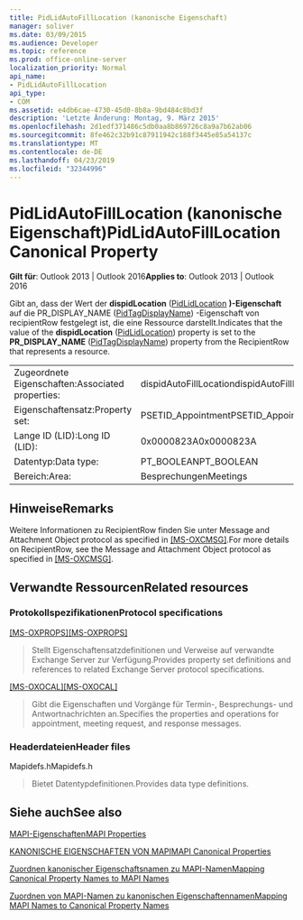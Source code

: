 ```yaml
---
title: PidLidAutoFillLocation (kanonische Eigenschaft)
manager: soliver
ms.date: 03/09/2015
ms.audience: Developer
ms.topic: reference
ms.prod: office-online-server
localization_priority: Normal
api_name:
- PidLidAutoFillLocation
api_type:
- COM
ms.assetid: e4db6cae-4730-45d0-8b8a-9bd484c8bd3f
description: 'Letzte Änderung: Montag, 9. März 2015'
ms.openlocfilehash: 2d1edf371486c5db0aa8b869726c8a9a7b62ab06
ms.sourcegitcommit: 8fe462c32b91c87911942c188f3445e85a54137c
ms.translationtype: MT
ms.contentlocale: de-DE
ms.lasthandoff: 04/23/2019
ms.locfileid: "32344996"
---
```

# <a name="pidlidautofilllocation-canonical-property"></a><span data-ttu-id="aca21-103">PidLidAutoFillLocation (kanonische Eigenschaft)</span><span class="sxs-lookup"><span data-stu-id="aca21-103">PidLidAutoFillLocation Canonical Property</span></span>

  
  
<span data-ttu-id="aca21-104">**Gilt für**: Outlook 2013 | Outlook 2016</span><span class="sxs-lookup"><span data-stu-id="aca21-104">**Applies to**: Outlook 2013 | Outlook 2016</span></span> 
  
<span data-ttu-id="aca21-105">Gibt an, dass der Wert der **dispidLocation** ([PidLidLocation](pidlidlocation-canonical-property.md) **)-Eigenschaft** auf die PR_DISPLAY_NAME ([PidTagDisplayName](pidtagdisplayname-canonical-property.md)) -Eigenschaft von recipientRow festgelegt ist, die eine Ressource darstellt.</span><span class="sxs-lookup"><span data-stu-id="aca21-105">Indicates that the value of the **dispidLocation** ([PidLidLocation](pidlidlocation-canonical-property.md)) property is set to the **PR_DISPLAY_NAME** ([PidTagDisplayName](pidtagdisplayname-canonical-property.md)) property from the RecipientRow that represents a resource.</span></span>
  
|||
|:-----|:-----|
|<span data-ttu-id="aca21-106">Zugeordnete Eigenschaften:</span><span class="sxs-lookup"><span data-stu-id="aca21-106">Associated properties:</span></span>  <br/> |<span data-ttu-id="aca21-107">dispidAutoFillLocation</span><span class="sxs-lookup"><span data-stu-id="aca21-107">dispidAutoFillLocation</span></span>  <br/> |
|<span data-ttu-id="aca21-108">Eigenschaftensatz:</span><span class="sxs-lookup"><span data-stu-id="aca21-108">Property set:</span></span>  <br/> |<span data-ttu-id="aca21-109">PSETID_Appointment</span><span class="sxs-lookup"><span data-stu-id="aca21-109">PSETID_Appointment</span></span>  <br/> |
|<span data-ttu-id="aca21-110">Lange ID (LID):</span><span class="sxs-lookup"><span data-stu-id="aca21-110">Long ID (LID):</span></span>  <br/> |<span data-ttu-id="aca21-111">0x0000823A</span><span class="sxs-lookup"><span data-stu-id="aca21-111">0x0000823A</span></span>  <br/> |
|<span data-ttu-id="aca21-112">Datentyp:</span><span class="sxs-lookup"><span data-stu-id="aca21-112">Data type:</span></span>  <br/> |<span data-ttu-id="aca21-113">PT_BOOLEAN</span><span class="sxs-lookup"><span data-stu-id="aca21-113">PT_BOOLEAN</span></span>  <br/> |
|<span data-ttu-id="aca21-114">Bereich:</span><span class="sxs-lookup"><span data-stu-id="aca21-114">Area:</span></span>  <br/> |<span data-ttu-id="aca21-115">Besprechungen</span><span class="sxs-lookup"><span data-stu-id="aca21-115">Meetings</span></span>  <br/> |
   
## <a name="remarks"></a><span data-ttu-id="aca21-116">Hinweise</span><span class="sxs-lookup"><span data-stu-id="aca21-116">Remarks</span></span>

<span data-ttu-id="aca21-117">Weitere Informationen zu RecipientRow finden Sie unter Message and Attachment Object protocol as specified in [[MS-OXCMSG]](https://msdn.microsoft.com/library/7fd7ec40-deec-4c06-9493-1bc06b349682%28Office.15%29.aspx).</span><span class="sxs-lookup"><span data-stu-id="aca21-117">For more details on RecipientRow, see the Message and Attachment Object protocol as specified in [[MS-OXCMSG]](https://msdn.microsoft.com/library/7fd7ec40-deec-4c06-9493-1bc06b349682%28Office.15%29.aspx).</span></span>
  
## <a name="related-resources"></a><span data-ttu-id="aca21-118">Verwandte Ressourcen</span><span class="sxs-lookup"><span data-stu-id="aca21-118">Related resources</span></span>

### <a name="protocol-specifications"></a><span data-ttu-id="aca21-119">Protokollspezifikationen</span><span class="sxs-lookup"><span data-stu-id="aca21-119">Protocol specifications</span></span>

<span data-ttu-id="aca21-120">[[MS-OXPROPS]](https://msdn.microsoft.com/library/f6ab1613-aefe-447d-a49c-18217230b148%28Office.15%29.aspx)</span><span class="sxs-lookup"><span data-stu-id="aca21-120">[[MS-OXPROPS]](https://msdn.microsoft.com/library/f6ab1613-aefe-447d-a49c-18217230b148%28Office.15%29.aspx)</span></span>
  
> <span data-ttu-id="aca21-121">Stellt Eigenschaftensatzdefinitionen und Verweise auf verwandte Exchange Server zur Verfügung.</span><span class="sxs-lookup"><span data-stu-id="aca21-121">Provides property set definitions and references to related Exchange Server protocol specifications.</span></span>
    
<span data-ttu-id="aca21-122">[[MS-OXOCAL]](https://msdn.microsoft.com/library/09861fde-c8e4-4028-9346-e7c214cfdba1%28Office.15%29.aspx)</span><span class="sxs-lookup"><span data-stu-id="aca21-122">[[MS-OXOCAL]](https://msdn.microsoft.com/library/09861fde-c8e4-4028-9346-e7c214cfdba1%28Office.15%29.aspx)</span></span>
  
> <span data-ttu-id="aca21-123">Gibt die Eigenschaften und Vorgänge für Termin-, Besprechungs- und Antwortnachrichten an.</span><span class="sxs-lookup"><span data-stu-id="aca21-123">Specifies the properties and operations for appointment, meeting request, and response messages.</span></span>
    
### <a name="header-files"></a><span data-ttu-id="aca21-124">Headerdateien</span><span class="sxs-lookup"><span data-stu-id="aca21-124">Header files</span></span>

<span data-ttu-id="aca21-125">Mapidefs.h</span><span class="sxs-lookup"><span data-stu-id="aca21-125">Mapidefs.h</span></span>
  
> <span data-ttu-id="aca21-126">Bietet Datentypdefinitionen.</span><span class="sxs-lookup"><span data-stu-id="aca21-126">Provides data type definitions.</span></span>
    
## <a name="see-also"></a><span data-ttu-id="aca21-127">Siehe auch</span><span class="sxs-lookup"><span data-stu-id="aca21-127">See also</span></span>



[<span data-ttu-id="aca21-128">MAPI-Eigenschaften</span><span class="sxs-lookup"><span data-stu-id="aca21-128">MAPI Properties</span></span>](mapi-properties.md)
  
[<span data-ttu-id="aca21-129">KANONISCHE EIGENSCHAFTEN VON MAPI</span><span class="sxs-lookup"><span data-stu-id="aca21-129">MAPI Canonical Properties</span></span>](mapi-canonical-properties.md)
  
[<span data-ttu-id="aca21-130">Zuordnen kanonischer Eigenschaftsnamen zu MAPI-Namen</span><span class="sxs-lookup"><span data-stu-id="aca21-130">Mapping Canonical Property Names to MAPI Names</span></span>](mapping-canonical-property-names-to-mapi-names.md)
  
[<span data-ttu-id="aca21-131">Zuordnen von MAPI-Namen zu kanonischen Eigenschaftennamen</span><span class="sxs-lookup"><span data-stu-id="aca21-131">Mapping MAPI Names to Canonical Property Names</span></span>](mapping-mapi-names-to-canonical-property-names.md)

